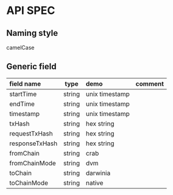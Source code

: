 # API SPEC

## Naming style

camelCase

## Generic field

| field name     |  type  | demo           | comment |
| :------------- | :----: | :------------- | :------ |
| startTime      | string | unix timestamp |         |
| endTime        | string | unix timestamp |         |
| timestamp      | string | unix timestamp |         |
| txHash         | string | hex string     |         |
| requestTxHash  | string | hex string     |         |
| responseTxHash | string | hex string     |         |
| fromChain      | string | crab           |         |
| fromChainMode  | string | dvm            |         |
| toChain        | string | darwinia       |         |
| toChainMode    | string | native         |         |
